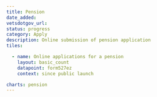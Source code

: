 ```yaml
---
title: Pension
date_added:
vetsdotgov_url:
status: progress
category: Apply
description: Online submission of pension application
tiles:

  - name: Online applications for a pension
    layout: basic_count
    datapoint: form527ez
    context: since public launch

charts: pension
---
```

